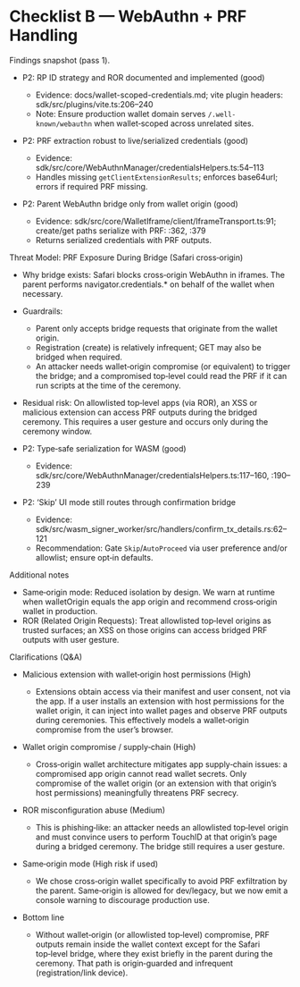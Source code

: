 # Checklist B — WebAuthn + PRF Handling

Findings snapshot (pass 1).

- P2: RP ID strategy and ROR documented and implemented (good)
  - Evidence: docs/wallet-scoped-credentials.md; vite plugin headers: sdk/src/plugins/vite.ts:206–240
  - Note: Ensure production wallet domain serves `/.well-known/webauthn` when wallet‑scoped across unrelated sites.

- P2: PRF extraction robust to live/serialized credentials (good)
  - Evidence: sdk/src/core/WebAuthnManager/credentialsHelpers.ts:54–113
  - Handles missing `getClientExtensionResults`; enforces base64url; errors if required PRF missing.

- P2: Parent WebAuthn bridge only from wallet origin (good)
  - Evidence: sdk/src/core/WalletIframe/client/IframeTransport.ts:91; create/get paths serialize with PRF: :362, :379
  - Returns serialized credentials with PRF outputs.

Threat Model: PRF Exposure During Bridge (Safari cross‑origin)
- Why bridge exists: Safari blocks cross‑origin WebAuthn in iframes. The parent performs navigator.credentials.* on behalf of the wallet when necessary.
- Guardrails:
  - Parent only accepts bridge requests that originate from the wallet origin.
  - Registration (create) is relatively infrequent; GET may also be bridged when required.
  - An attacker needs wallet‑origin compromise (or equivalent) to trigger the bridge; and a compromised top‑level could read the PRF if it can run scripts at the time of the ceremony.
- Residual risk: On allowlisted top‑level apps (via ROR), an XSS or malicious extension can access PRF outputs during the bridged ceremony. This requires a user gesture and occurs only during the ceremony window.

- P2: Type‑safe serialization for WASM (good)
  - Evidence: sdk/src/core/WebAuthnManager/credentialsHelpers.ts:117–160, :190–239

- P2: ‘Skip’ UI mode still routes through confirmation bridge
  - Evidence: sdk/src/wasm_signer_worker/src/handlers/confirm_tx_details.rs:62–121
  - Recommendation: Gate `Skip`/`AutoProceed` via user preference and/or allowlist; ensure opt‑in defaults.

Additional notes
- Same‑origin mode: Reduced isolation by design. We warn at runtime when walletOrigin equals the app origin and recommend cross‑origin wallet in production.
- ROR (Related Origin Requests): Treat allowlisted top‑level origins as trusted surfaces; an XSS on those origins can access bridged PRF outputs with user gesture.

Clarifications (Q&A)
- Malicious extension with wallet‑origin host permissions (High)
  - Extensions obtain access via their manifest and user consent, not via the app. If a user installs an extension with host permissions for the wallet origin, it can inject into wallet pages and observe PRF outputs during ceremonies. This effectively models a wallet‑origin compromise from the user’s browser.

- Wallet origin compromise / supply‑chain (High)
  - Cross‑origin wallet architecture mitigates app supply‑chain issues: a compromised app origin cannot read wallet secrets. Only compromise of the wallet origin (or an extension with that origin’s host permissions) meaningfully threatens PRF secrecy.

- ROR misconfiguration abuse (Medium)
  - This is phishing‑like: an attacker needs an allowlisted top‑level origin and must convince users to perform TouchID at that origin’s page during a bridged ceremony. The bridge still requires a user gesture.

- Same‑origin mode (High risk if used)
  - We chose cross‑origin wallet specifically to avoid PRF exfiltration by the parent. Same‑origin is allowed for dev/legacy, but we now emit a console warning to discourage production use.

- Bottom line
  - Without wallet‑origin (or allowlisted top‑level) compromise, PRF outputs remain inside the wallet context except for the Safari top‑level bridge, where they exist briefly in the parent during the ceremony. That path is origin‑guarded and infrequent (registration/link device).

